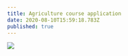```yaml
---
title: Agriculture course application
date: 2020-08-10T15:59:18.783Z
published: true
---
```


<img src="/images/uploads/agriculture-course.jpeg"/>


